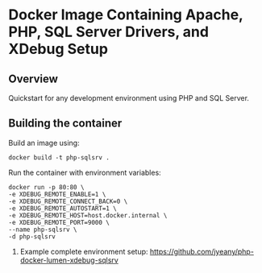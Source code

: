 # Docker Image Containing Apache, PHP, SQL Server Drivers, and XDebug Setup

## Overview
Quickstart for any development environment using PHP and SQL Server.

## Building the container
Build an image using:
```
docker build -t php-sqlsrv .
```
  
Run the container with environment variables:
```
docker run -p 80:80 \
-e XDEBUG_REMOTE_ENABLE=1 \
-e XDEBUG_REMOTE_CONNECT_BACK=0 \
-e XDEBUG_REMOTE_AUTOSTART=1 \
-e XDEBUG_REMOTE_HOST=host.docker.internal \
-e XDEBUG_REMOTE_PORT=9000 \
--name php-sqlsrv \
-d php-sqlsrv
```

1. Example complete environment setup: 
https://github.com/jyeany/php-docker-lumen-xdebug-sqlsrv
